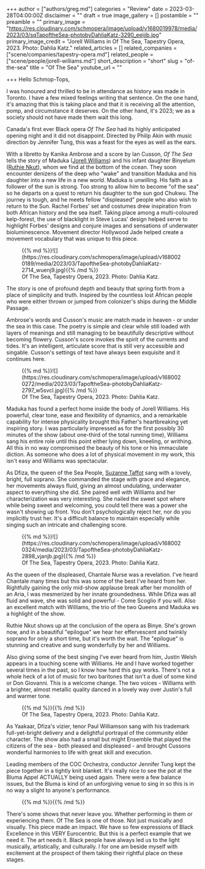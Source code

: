 +++
author = ["authors/greg.md"]
categories = "Review"
date = 2023-03-28T04:00:00Z
disclaimer = ""
draft = true
image_gallery = []
postamble = ""
preamble = ""
primary_image = "https://res.cloudinary.com/schmopera/image/upload/v1680019978/media/2023/03/sqTapoftheSea-photobyDahliaKatz-3290_eeijib.jpg"
primary_image_credit = "Jorell Williams in Of The Sea, Tapestry Opera, 2023. Photo: Dahlia Katz."
related_articles = []
related_companies = ["scene/companies/tapestry-opera.md"]
related_people = ["scene/people/jorell-williams.md"]
short_description = "short"
slug = "of-the-sea"
title = "Of The Sea"
youtube_url = ""

+++
Hello Schmop-Tops,

I was honoured and thrilled to be in attendance as history was made in Toronto. I have a few mixed feelings writing that sentence. On the one hand, it's amazing that this is taking place and that it is receiving all the attention, pomp, and circumstance it deserves. On the other hand, it's 2023; we as a society should not have made them wait this long.

Canada's first ever Black opera _Of The Sea_ had its highly anticipated opening night and it did not disappoint. Directed by Philip Akin with music direction by Jennifer Tung, this was a feast for the eyes as well as the ears.

With a libretto by Kanika Ambrose and a score by Ian Cusson, _Of The Sea_ tells the story of Maduka ([Jorell Williams](/scene/people/jorell-williams/)) and his infant daughter Binyelum ([Ruthie Nkut](https://www.instagram.com/ruthienku/)), whom we find at the bottom of the ccean. They soon encounter denizens of the deep who "wake" and transition Maduka and his daughter into a new life in a new world. Maduka is unwilling. His faith as a follower of the sun is strong. Too strong to allow him to become "of the sea" so he departs on a quest to return his daughter to the sun god Chukwu. The journey is tough, and he meets fellow "displeased" people who also wish to return to the Sun. Rachel Forbes' set and costumes drew inspiration from both African history and the sea itself. Taking place among a multi-coloured kelp-forest, the use of blacklight in Steve Lucas' design helped serve to highlight Forbes' designs and conjure images and sensations of underwater bioluminescence. Movement director Hollywood Jade helped create a movement vocabulary that was unique to this piece.

<figure data-type="image">{{% md %}}![](https://res.cloudinary.com/schmopera/image/upload/v1680020189/media/2023/03/TapoftheSea-photobyDahliaKatz-2714_wuenj9.jpg){{% /md %}}

<figcaption>Of The Sea, Tapestry Opera, 2023. Photo: Dahlia Katz.</figcaption>  
</figure>

The story is one of profound depth and beauty that spring forth from a place of simplicity and truth. Inspired by the countless lost African people who were either thrown or jumped from colonizer's ships during the Middle Passage.

Ambrose's words and Cusson's music are match made in heaven - or under the sea in this case. The poetry is simple and clear while still loaded with layers of meanings and still managing to be beautifully descriptive without becoming flowery. Cusson's score invokes the spirit of the currents and tides. It's an intelligent, articulate score that is still very accessible and singable. Cusson's settings of text have always been exquisite and it continues here.

<figure data-type="image">{{% md %}}![](https://res.cloudinary.com/schmopera/image/upload/v1680020272/media/2023/03/TapoftheSea-photobyDahliaKatz-2797_w5svcl.jpg){{% /md %}}

<figcaption>Of The Sea, Tapestry Opera, 2023. Photo: Dahlia Katz.</figcaption>  
</figure>

Maduka has found a perfect home inside the body of Jorell Williams. His powerful, clear tone, ease and flexibility of dynamics, and a remarkable capability for intense physicality brought this Father's heartbreaking yet inspiring story. I was particularly impressed as for the first possibly 30 minutes of the show (about one-third of the total running time), Williams sang his entire role until this point either lying down, kneeling, or writhing. All this in no way compromised the beauty of his tone or his immaculate diction. As someone who does a lot of physical movement in my work, this isn't easy and Williams was spectacular.

As Dfiza, the queen of the Sea People, [Suzanne Taffot](http://suzannetaffotsoprano.com/) sang with a lovely, bright, full soprano. She commanded the stage with grace and elegance, her movements always fluid, giving an almost undulating, underwater aspect to everything she did. She paired well with Williams and her characterization was very interesting. She nailed the sweet spot where while being sweet and welcoming, you could tell there was a power she wasn't showing up front. You don't psychologically reject her, nor do you implicitly trust her. It's a difficult balance to maintain especially while singing such an intricate and challenging score.

<figure data-type="image">{{% md %}}![](https://res.cloudinary.com/schmopera/image/upload/v1680020324/media/2023/03/TapoftheSea-photobyDahliaKatz-2898_vjanjb.jpg){{% /md %}}

<figcaption>Of The Sea, Tapestry Opera, 2023. Photo: Dahlia Katz.</figcaption>  
</figure>

As the queen of the displeased, Chantale Nurse was a revelation. I've heard Chantale many times but this was some of the best I've heard from her. Rightfully gaining the only mid-show applause break after her monolith of an Aria, I was mesmerized by her innate groundedness. While Dfiza was all fluid and wave, she was solid and powerful - Come Scoglio if you will. Also an excellent match with Williams, the trio of the two Queens and Maduka ws a highlight of the show.

Ruthie Nkut shows up at the conclusion of the opera as Binye. She's grown now, and in a beautiful "epilogue" we hear her effervescent and twinkly soprano for only a short time, but it's worth the wait. The "epilogue" is stunning and creative and sung wonderfully by her and Williams.

Also giving some of the best singing I've ever heard from him, Justin Welsh appears in a touching scene with Williams. He and I have worked together several times in the past, so I know how hard this guy works. There's not a whole heck of a lot of music for two baritones that isn't a duel of some kind or Don Giovanni. This is a welcome change. The two voices -  Williams with a brighter, almost metallic quality danced in a lovely way over Justin's full and warmer tone.

<figure data-type="image">{{% md %}}{{% /md %}}

<figcaption>Of The Sea, Tapestry Opera, 2023. Photo: Dahlia Katz.</figcaption>  
</figure>

As Yaakaar, Dfiza's vizier, tenor Paul Williamson sang with his trademark full-yet-bright delivery and a delightful portrayal of the community elder character. The show also had a small but might Ensemble that played the citizens of the sea - both pleased and displeased - and brought Cussons wonderful harmonies to life with great skill and execution.

Leading members of the COC Orchestra, conductor Jennifer Tung kept the piece together in a tightly knit blanket. It's really nice to see the pot at the Bluma Appel ACTUALLY being used again. There were a few balance issues, but the Bluma is kind of an unforgiving venue to sing in so this is in no way a slight to anyone's performance.

<figure data-type="image">{{% md %}}{{% /md %}}

<figcaption></figcaption>  
</figure>

There's some shows that never leave you. Whether performing in them or experiencing them. Of The Sea is one of those. Not just musically and visually. This piece made an impact. We have so few expressions of Black Excellence in this VERY Eurocentric. But this is a perfect example that we need it. The art needs it. Black people have always led us to the light musically, artistically, and culturally. I for one am beside myself with excitement at the prospect of them taking their rightful place on these stages.